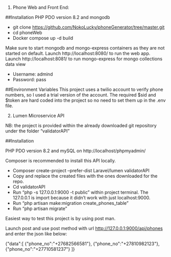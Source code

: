 1. Phone Web and Front End:

##Installation
PHP PDO version 8.2 and mongodb
-	git clone https://github.com/NokoLucky/phoneGenerator/tree/master.git
-	cd phoneWeb
-	Docker compose up -d build

Make sure to start mongodb  and mongo-express containers as they are not started on default.
Launch http://localhost:8080/ to run the web app.
Launch http://localhost:8081/ to run mongo-express for mongo collections data view
-	Username: admind
-	Password: pass

##Environment Variables
This project uses a twilio account to verify phone numbers, so I used a trial version of the account. 
The required $sid and $token are hard coded into the project so no need to set them up in the .env file.


2. Lumen Microservice API

NB: the project is provided within the already downloaded git repository under the folder “validatorAPI”

##Installation

PHP PDO version 8.2 and mySQL on http://localhost/phpmyadmin/

Composer is recommended to install this API locally.
-	Composer create-project –prefer-dist Laravel/lumen validatorAPI
-	Copy and replace the created files with the ones downloaded for the repo.
-	Cd validatorAPI
-	Run “php -s 127.0.0.1:9000 -t public” within project terminal. The 127.0.0.1 is import because it didn’t work with just localhost:9000.
-	Run “php artisan make:migration create_phones_table”
-	Run “php artisan migrate”

Easiest way to test this project is by using post man.

Launch post and use post method with url http://127.0.0.1:9000/api/phones and enter the json like below:

{"data":[
    {"phone_no":"+27682566581"},
    {"phone_no":"+27810982123"},
    {"phone_no":"+27710581237"}
    ]}


